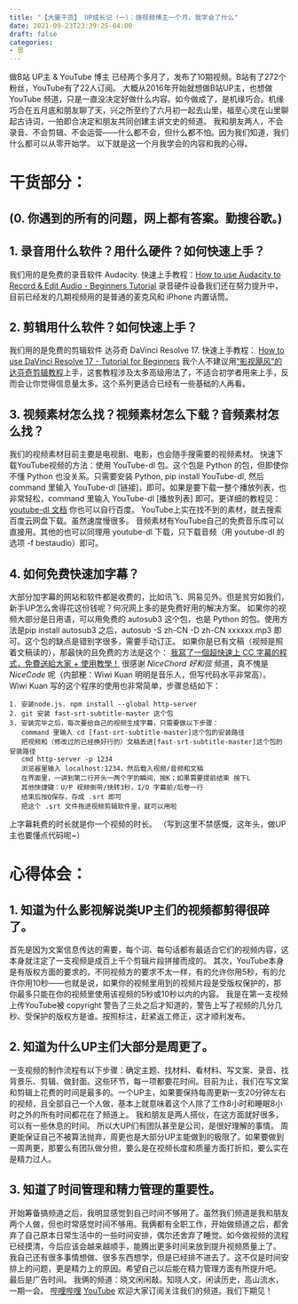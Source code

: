 ```yaml
---
title: "【大量干货】 UP成长记（一）：做视频博主一个月，我学会了什么"
date: 2021-09-23T23:39:25-04:00
draft: false
categories:
- 思
---
```


做B站 UP主 & YouTube 博主 已经两个多月了，发布了10期视频。B站有了272个粉丝，YouTube有了22人订阅。 
大概从2016年开始就想做B站UP主，也想做 YouTube 频道，只是一直没决定好做什么内容。如今做成了，是机缘巧合。机缘巧合在五月底和朋友聊了天，兴之所至约了六月初一起去山里，福至心灵在山里聊起古诗词，一拍即合决定和朋友共同创建主讲文史的频道。
我和朋友两人，不会录音、不会剪辑、不会运营——什么都不会，但什么都不怕。因为我们知道，我们什么都可以从零开始学。
以下就是这一个月我学会的内容和我的心得。
# 干货部分：
## (0. 你遇到的所有的问题，网上都有答案。勤搜谷歌。)
## 1. 录音用什么软件？用什么硬件？如何快速上手？
我们用的是免费的录音软件 Audacity. 快速上手教程：[How to use Audacity to Record & Edit Audio - Beginners Tutorial](https://www.youtube.com/watch?v=yzJ2VyYkmaA)
录音硬件设备我们还在努力提升中，目前已经发的几期视频用的是普通的麦克风和 iPhone 内置话筒。
## 2. 剪辑用什么软件？如何快速上手？
我们用的是免费的剪辑软件 达芬奇 DaVinci Resolve 17. 快速上手教程： [How to use DaVinci Resolve 17 - Tutorial for Beginners](https://www.youtube.com/watch?v=UguJiz9AYM8)
我个人不建议用[“影视飓风”的达芬奇剪辑教程](https://www.bilibili.com/video/BV1B7411A7M1)上手，这套教程涉及太多高级用法了，不适合初学者用来上手，反而会让你觉得信息量太多。这个系列更适合已经有一些基础的人再看。
## 3. 视频素材怎么找？视频素材怎么下载？音频素材怎么找？
我们的视频素材目前主要是电视剧、电影，也会随手搜需要的视频素材。
快速下载YouTube视频的方法：使用 YouTube-dl 包。这个包是 Python 的包，但即使你不懂 Python 也没关系。只需要安装 Python, pip install YouTube-dl, 然后 command 里输入 YouTube-dl [链接]，即可。如果是要下载一整个播放列表，也非常轻松，command 里输入 YouTube-dl [播放列表] 即可。更详细的教程见：[youtube-dl 文档](https://github.com/ytdl-org/youtube-dl) 你也可以自行百度。
YouTube上实在找不到的素材，就去搜索百度云网盘下载。虽然速度慢很多。
音频素材有YouTube自己的免费音乐库可以直接用。其他的也可以同理用 youtube-dl 下载，只下载音频（用 youtube-dl 的选项 -f bestaudio）即可。
## 4. 如何免费快速加字幕？
大部分加字幕的网站和软件都是收费的，比如讯飞、网易见外。但是贫穷如我们，新手UP怎么舍得花这份钱呢？何况网上多的是免费好用的解决方案。
如果你的视频大部分是日用语，可以用免费的  autosub3  这个包，也是 Python 的包。使用方法是pip install autosub3 之后，autosub -S zh-CN -D zh-CN xxxxxx.mp3 即可。这个包的缺点是错别字很多，需要手动订正。
如果你是已有文稿（视频是照着文稿读的），那最快的且免费的方法是这个： [我寫了一個超快速上 CC 字幕的程式，免費送給大家 + 使用教學！](https://www.youtube.com/watch?v=Ath3BX9DBRs) 很感谢 *NiceChord 好和弦* 频道，真不愧是 *NiceCode* 呢（内部梗：Wiwi Kuan 明明是音乐人，但写代码水平非常高）。
Wiwi Kuan 写的这个程序的使用也非常简单，步骤总结如下：

    1. 安装node.js. npm install --global http-server
    2. git 安装 fast-srt-subtitle-master 这个包
    3. 安装完毕之后，每次要给自己的视频生成字幕，只需要做以下步骤：
       command 里输入 cd [fast-srt-subtitle-master]这个包的安装路径
       把视频和（修改过的已经换好行的）文稿丢进[fast-srt-subtitle-master]这个包的安装路径
       cmd http-server -p 1234
       浏览器里输入 localhost:1234，然后载入视频/音频和文稿
       在界面里，一讲到第二行开头一两个字的瞬间，按K；如果需要提前结束 按下L
       其他快捷键：U/P 视频倒带/快转3秒，I/O 字幕前/后卷一行
       结束后按Q保存，存成 .srt 即可
       把这个 .srt 文件拖进视频剪辑软件里，就可以用啦

上字幕耗费的时长就是你一个视频的时长。
（写到这里不禁感慨，这年头，做UP主也要懂点代码呢~）
# 心得体会：
## 1. 知道为什么影视解说类UP主们的视频都剪得很碎了。
首先是因为文案信息传达的需要，每个词、每句话都有最适合它们的视频内容，这本身就注定了一支视频是成百上千个剪辑片段拼接而成的。
其次，YouTube本身是有版权方面的要求的，不同视频方的要求不太一样，有的允许你用5秒，有的允许你用10秒——也就是说，如果你的视频里用到的视频片段是受版权保护的，那你最多只能在你的视频里使用该视频的5秒或10秒以内的内容。
我是在第一支视频上传YouTube被 copyright 警告了三处之后才知道的，警告上写了视频的几分几秒、受保护的版权方是谁。按照标注，赶紧返工修正，这才顺利发布。
## 2. 知道为什么UP主们大部分是周更了。
一支视频的制作流程有以下步骤：确定主题、找材料、看材料、写文案、录音、找背景乐、剪辑、做封面。这些环节，每一项都要花时间。目前为止，我们在写文案和剪辑上花费的时间是最多的。一个UP主，如果要保持每周更新一支20分钟左右的视频，且全部自己一个人做，基本上就意味着这个人除了工作8小时和睡眠8小时之外的所有时间都花在了频道上。
我和朋友是两人搭伙，在这方面就好很多，可以有一些休息的时间。
所以大UP们有团队甚至是公司，是很好理解的事情。
周更能保证自己不被算法抛弃，周更也是大部分UP主能做到的极限了。如果要做到一周两更，那要么有团队做分担，要么是在视频长度和质量方面打折扣，要么实在是精力过人。
## 3. 知道了时间管理和精力管理的重要性。
开始筹备搞频道之后，我明显感觉到自己时间不够用了。虽然我们频道是我和朋友两个人做，但也时常感觉时间不够用。我俩都有全职工作，开始做频道之后，都舍弃了自己原本日常生活中的一些时间安排，偶尔还舍弃了睡觉。如今做视频的流程已经摸清，今后应该会越来越顺手，能腾出更多时间来放到提升视频质量上了。
我自己还有很多事情想做、很多东西想学，但是已经排不进去了。这不仅是时间安排上的问题，更是精力上的原因。希望自己以后能在精力管理方面有所提升吧。
最后是广告时间。
我俩的频道：晓文闲闲敲。知晓人文，闲读历史，高山流水，一期一会。
[哔哩哔哩](https://space.bilibili.com/2017360876)
[YouTube](https://www.youtube.com/channel/UCvQM-HoU-zQ1Z7dmFM65aYA)
欢迎大家订阅关注我们的频道。我们下期见！

